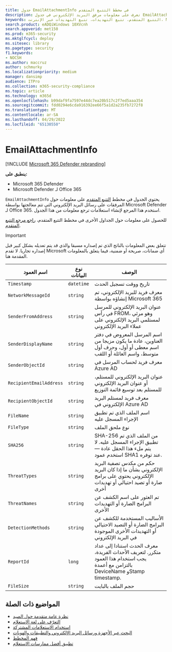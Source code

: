 ```yaml
---
title: جدول EmailAttachmentInfo في مخطط التتبع المتقدم
description: تعرف على معلومات مرفق البريد الإلكتروني في جدول EmailAttachmentInfo لمخطط التتبع المتقدم
keywords: التتبع المتقدم، تتبع التهديدات، تتبع التهديدات عبر الإنترنت، Microsoft 365 Defender، microsoft 365، m365، البحث، الاستعلام، بيانات تتبع الاستخدام، مرجع المخطط، kusto، الجدول، العمود، نوع البيانات، الوصف، EmailAttachmentInfo، معرف رسالة الشبكة، المرسل، المستلم، معرف المرفق، اسم المرفق، حكم البرامج الضارة
search.product: eADQiWindows 10XVcnh
search.appverid: met150
ms.prod: m365-security
ms.mktglfcycl: deploy
ms.sitesec: library
ms.pagetype: security
f1.keywords:
- NOCSH
ms.author: maccruz
author: schmurky
ms.localizationpriority: medium
manager: dansimp
audience: ITPro
ms.collection: m365-security-compliance
ms.topic: article
ms.technology: m365d
ms.openlocfilehash: b99daf9fa7597e44dc7ea20b517c2f7ed5aaa354
ms.sourcegitcommit: fdd0294e6cda916392ee66f5a1d2a235fb7272f8
ms.translationtype: MT
ms.contentlocale: ar-SA
ms.lasthandoff: 04/29/2022
ms.locfileid: "65130550"
---
```

# <a name="emailattachmentinfo"></a>EmailAttachmentInfo

[!INCLUDE [Microsoft 365 Defender rebranding](../includes/microsoft-defender.md)]

**ينطبق على:**

- Microsoft 365 Defender
- Microsoft Defender لـ Office 365

`EmailAttachmentInfo` يحتوي الجدول في مخطط [التتبع المتقدم](advanced-hunting-overview.md) على معلومات حول المرفقات على رسائل البريد الإلكتروني التي تتم معالجتها بواسطة Microsoft Defender لـ Office 365. استخدم هذا المرجع لإنشاء استعلامات ترجع معلومات من هذا الجدول.

للحصول على معلومات حول الجداول الأخرى في مخطط التتبع المتقدم، [راجع مرجع التتبع المتقدم](advanced-hunting-schema-tables.md).

> [!IMPORTANT]
> تتعلق بعض المعلومات بالناتج الذي تم إصداره مسبقا والذي قد يتم تعديله بشكل كبير قبل إصداره تجاريا. لا تقدم Microsoft أي ضمانات، صريحة أو ضمنية، فيما يتعلق بالمعلومات المقدمة هنا.

| اسم العمود | نوع البيانات | الوصف |
|-------------|-----------|-------------|
| `Timestamp` | `datetime` | تاريخ ووقت تسجيل الحدث |
| `NetworkMessageId` | `string` | معرف فريد للبريد الإلكتروني، تم إنشاؤه بواسطة Microsoft 365 |
| `SenderFromAddress` | `string` | عنوان البريد الإلكتروني للمرسل في رأس FROM، وهو مرئي لمستلمي البريد الإلكتروني على عملاء البريد الإلكتروني |
| `SenderDisplayName` | `string` | اسم المرسل المعروض في دفتر العناوين، عادة ما يكون مزيجا من اسم معطى أو أول، وحرف أول متوسط، واسم العائلة أو اللقب |
| `SenderObjectId` | `string` | معرف فريد لحساب المرسل في Azure AD |
| `RecipientEmailAddress` | `string` | عنوان البريد الإلكتروني للمستلم، أو عنوان البريد الإلكتروني للمستلم بعد توسيع قائمة التوزيع |
| `RecipientObjectId` | `string` | معرف فريد لمستلم البريد الإلكتروني في Azure AD |
| `FileName` | `string` | اسم الملف الذي تم تطبيق الإجراء المسجل عليه |
| `FileType` | `string` | نوع ملحق الملف |
| `SHA256` | `string` | SHA-256 من الملف الذي تم تطبيق الإجراء المسجل عليه. لا يتم ملء هذا الحقل عادة — استخدم عمود SHA1 عند توفره. |
| `ThreatTypes` | `string` | حكم من مكدس تصفية البريد الإلكتروني بشأن ما إذا كان البريد الإلكتروني يحتوي على برامج ضارة أو تصيد احتيالي أو تهديدات أخرى |
| `ThreatNames` | `string` | تم العثور على اسم الكشف عن البرامج الضارة أو التهديدات الأخرى |
| `DetectionMethods` | `string` | الأساليب المستخدمة للكشف عن البرامج الضارة أو التصيد الاحتيالي أو التهديدات الأخرى الموجودة في البريد الإلكتروني |
| `ReportId` | `long` | معرف الحدث استنادا إلى عداد متكرر. لتعريف الأحداث الفريدة، يجب استخدام هذا العمود بالتزامن مع أعمدة DeviceName وStamp timestamp. |
| `FileSize` | `string` | حجم الملف بالبايت |

## <a name="related-topics"></a>المواضيع ذات الصلة

- [نظرة عامة متقدمة حول الصيد](advanced-hunting-overview.md)
- [التعرّف على لغة الاستعلام](advanced-hunting-query-language.md)
- [استخدام الاستعلامات المشتركة](advanced-hunting-shared-queries.md)
- [البحث عبر الأجهزة ورسائل البريد الإلكتروني والتطبيقات والهويات](advanced-hunting-query-emails-devices.md)
- [فهم المخطط](advanced-hunting-schema-tables.md)
- [تطبيق أفضل ممارسات الاستعلام](advanced-hunting-best-practices.md)
